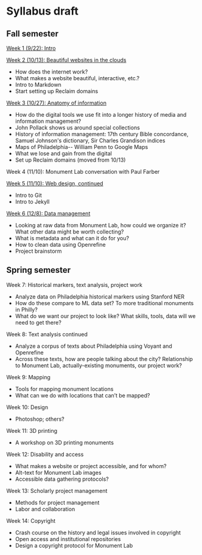 # Syllabus draft

## Fall semester

[Week 1 (9/22): Intro](https://github.com/dsfellows/dsfellows/blob/master/week_1_agenda.md)

[Week 2 (10/13): Beautiful websites in the clouds](https://github.com/dsfellows/dsfellows/blob/master/week_2_agenda.md)
+ How does the internet work?
+ What makes a website beautiful, interactive, etc.?
+ Intro to Markdown
+ Start setting up Reclaim domains

[Week 3 (10/27): Anatomy of information](https://github.com/dsfellows/dsfellows/blob/master/week_3_agenda.md)
+ How do the digital tools we use fit into a longer history of media and information management?
+ John Pollack shows us around special collections
+ History of information management: 17th century Bible concordance, Samuel Johnson's dictionary, Sir Charles Grandison indices
+ Maps of Philadelphia-- William Penn to Google Maps
+ What we lose and gain from the digital
+ Set up Reclaim domains (moved from 10/13)

Week 4 (11/10): Monument Lab conversation with Paul Farber

[Week 5 (11/10): Web design, continued](https://github.com/dsfellows/dsfellows/blob/master/week_5_agenda.md)
+ Intro to Git
+ Intro to Jekyll

[Week 6 (12/8): Data management](https://github.com/dsfellows/dsfellows/blob/master/week_6_agenda.md)
+ Looking at raw data from Monument Lab, how could we organize it? What other data might be worth collecting?
+ What is metadata and what can it do for you?
+ How to clean data using Openrefine
+ Project brainstorm

## Spring semester

Week 7: Historical markers, text analysis, project work
+ Analyze data on Philadelphia historical markers using Stanford NER
+ How do these compare to ML data set? To more traditional monuments in Philly?
+ What do we want our project to look like? What skills, tools, data will we need to get there?

Week 8: Text analysis continued
+ Analyze a corpus of texts about Philadelphia using Voyant and Openrefine
+ Across these texts, how are people talking about the city? Relationship to Monument Lab, actually-existing monuments, our project work?

Week 9: Mapping
+ Tools for mapping monument locations
+ What can we do with locations that can’t be mapped?

Week 10: Design
+ Photoshop; others?

Week 11: 3D printing
+ A workshop on 3D printing monuments

Week 12: Disability and access
+ What makes a website or project accessible, and for whom?
+ Alt-text for Monument Lab images
+ Accessible data gathering protocols?

Week 13: Scholarly project management
+ Methods for project management
+ Labor and collaboration

Week 14: Copyright
+ Crash course on the history and legal issues involved in copyright
+ Open access and institutional repositories
+ Design a copyright protocol for Monument Lab
